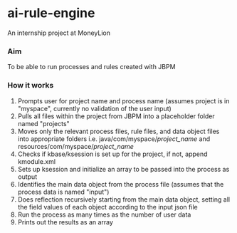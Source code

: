 # ai-rule-engine
An internship project at MoneyLion

### Aim
To be able to run processes and rules created with JBPM

### How it works
1. Prompts user for project name and process name (assumes project is in "myspace", currently no validation of the user input)
2. Pulls all files within the project from JBPM into a placeholder folder named "projects"
3. Moves only the relevant process files, rule files, and data object files into appropriate folders i.e. java/com/myspace/_project_name_ and resources/com/myspace/_project_name_
4. Checks if kbase/ksession is set up for the project, if not, append kmodule.xml
5. Sets up ksession and initialize an array to be passed into the process as output
6. Identifies the main data object from the process file (assumes that the process data is named "input")
7. Does reflection recursively starting from the main data object, setting all the field values of each object according to the input json file
8. Run the process as many times as the number of user data
9. Prints out the results as an array